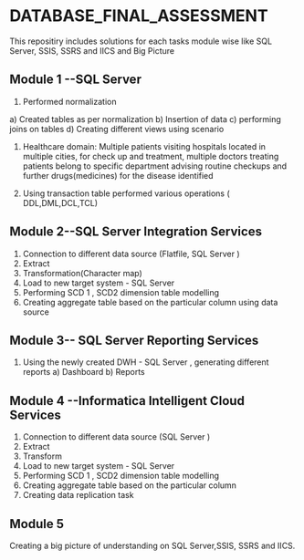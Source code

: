 # DATABASE_FINAL_ASSESSMENT
This repositiry includes solutions for each tasks module wise like SQL Server, SSIS, SSRS and IICS and Big Picture
## Module 1 --SQL Server
1. Performed  normalization

a) Created tables as per normalization
b) Insertion of  data
c) performing joins on tables
d) Creating different views
using scenario
1. Healthcare domain:
Multiple patients visiting hospitals located in multiple cities, for check up and treatment, multiple
doctors treating patients belong to specific department advising routine checkups and further drugs(medicines) for the disease identified

2. Using transaction table performed various operations ( DDL,DML,DCL,TCL)


## Module 2--SQL Server Integration Services
1. Connection to different data source (Flatfile, SQL Server )
2. Extract
3. Transformation(Character map)
4. Load to new target system - SQL Server
5. Performing SCD 1 , SCD2 dimension table modelling
6. Creating aggregate table based on the particular column using data source


## Module 3-- SQL Server Reporting Services
1. Using the newly created DWH - SQL Server , generating different reports
a) Dashboard
b) Reports

## Module 4 --Informatica Intelligent Cloud Services
1. Connection to different data source (SQL Server )
2. Extract
3. Transform
4. Load to new target system - SQL Server
5. Performing SCD 1 , SCD2 dimension table modelling
6. Creating aggregate table based on the particular column
7. Creating data replication task

## Module 5
Creating a big picture of understanding on SQL Server,SSIS, SSRS and IICS.
